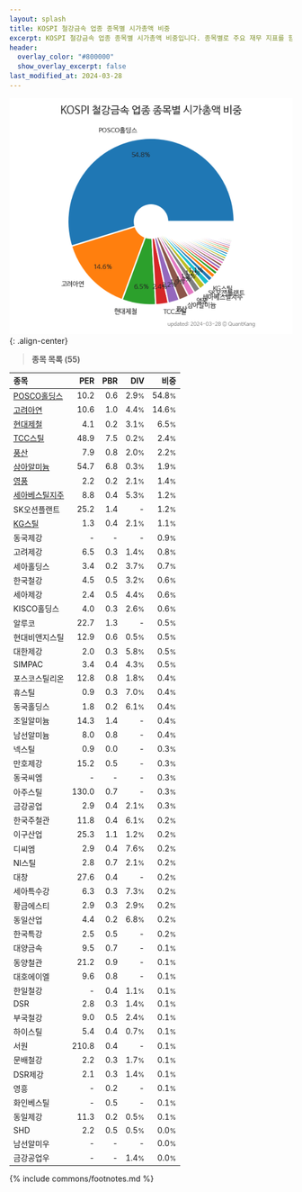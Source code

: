 ```yaml
---
layout: splash
title: KOSPI 철강금속 업종 종목별 시가총액 비중
excerpt: KOSPI 철강금속 업종 종목별 시가총액 비중입니다. 종목별로 주요 재무 지표를 함께 표시합니다.
header:
  overlay_color: "#800000"
  show_overlay_excerpt: false
last_modified_at: 2024-03-28
---
```



![KOSPI 철강금속 업종 종목별 시가총액 비중](/stats/sector/images/kospi_업종_철강금속_종목.png){: .align-center}


> **종목 목록 (55)**<a id="list"></a>

| **종목** | **PER** | **PBR** | **DIV** | **비중** |
| :------- | ------: | ------: | ------: | -------: |
| [POSCO홀딩스](/005490/) | 10.2 | 0.6 | 2.9<small>%</small> | 54.8<small>%</small> |
| [고려아연](/010130/) | 10.6 | 1.0 | 4.4<small>%</small> | 14.6<small>%</small> |
| [현대제철](/004020/) | 4.1 | 0.2 | 3.1<small>%</small> | 6.5<small>%</small> |
| [TCC스틸](/002710/) | 48.9 | 7.5 | 0.2<small>%</small> | 2.4<small>%</small> |
| [풍산](/103140/) | 7.9 | 0.8 | 2.0<small>%</small> | 2.2<small>%</small> |
| [삼아알미늄](/006110/) | 54.7 | 6.8 | 0.3<small>%</small> | 1.9<small>%</small> |
| [영풍](/000670/) | 2.2 | 0.2 | 2.1<small>%</small> | 1.4<small>%</small> |
| [세아베스틸지주](/001430/) | 8.8 | 0.4 | 5.3<small>%</small> | 1.2<small>%</small> |
| SK오션플랜트 | 25.2 | 1.4 | - | 1.2<small>%</small> |
| [KG스틸](/016380/) | 1.3 | 0.4 | 2.1<small>%</small> | 1.1<small>%</small> |
| 동국제강 | - | - | - | 0.9<small>%</small> |
| 고려제강 | 6.5 | 0.3 | 1.4<small>%</small> | 0.8<small>%</small> |
| 세아홀딩스 | 3.4 | 0.2 | 3.7<small>%</small> | 0.7<small>%</small> |
| 한국철강 | 4.5 | 0.5 | 3.2<small>%</small> | 0.6<small>%</small> |
| 세아제강 | 2.4 | 0.5 | 4.4<small>%</small> | 0.6<small>%</small> |
| KISCO홀딩스 | 4.0 | 0.3 | 2.6<small>%</small> | 0.6<small>%</small> |
| 알루코 | 22.7 | 1.3 | - | 0.5<small>%</small> |
| 현대비앤지스틸 | 12.9 | 0.6 | 0.5<small>%</small> | 0.5<small>%</small> |
| 대한제강 | 2.0 | 0.3 | 5.8<small>%</small> | 0.5<small>%</small> |
| SIMPAC | 3.4 | 0.4 | 4.3<small>%</small> | 0.5<small>%</small> |
| 포스코스틸리온 | 12.8 | 0.8 | 1.8<small>%</small> | 0.4<small>%</small> |
| 휴스틸 | 0.9 | 0.3 | 7.0<small>%</small> | 0.4<small>%</small> |
| 동국홀딩스 | 1.8 | 0.2 | 6.1<small>%</small> | 0.4<small>%</small> |
| 조일알미늄 | 14.3 | 1.4 | - | 0.4<small>%</small> |
| 남선알미늄 | 8.0 | 0.8 | - | 0.4<small>%</small> |
| 넥스틸 | 0.9 | 0.0 | - | 0.3<small>%</small> |
| 만호제강 | 15.2 | 0.5 | - | 0.3<small>%</small> |
| 동국씨엠 | - | - | - | 0.3<small>%</small> |
| 아주스틸 | 130.0 | 0.7 | - | 0.3<small>%</small> |
| 금강공업 | 2.9 | 0.4 | 2.1<small>%</small> | 0.3<small>%</small> |
| 한국주철관 | 11.8 | 0.4 | 6.1<small>%</small> | 0.2<small>%</small> |
| 이구산업 | 25.3 | 1.1 | 1.2<small>%</small> | 0.2<small>%</small> |
| 디씨엠 | 2.9 | 0.4 | 7.6<small>%</small> | 0.2<small>%</small> |
| NI스틸 | 2.8 | 0.7 | 2.1<small>%</small> | 0.2<small>%</small> |
| 대창 | 27.6 | 0.4 | - | 0.2<small>%</small> |
| 세아특수강 | 6.3 | 0.3 | 7.3<small>%</small> | 0.2<small>%</small> |
| 황금에스티 | 2.9 | 0.3 | 2.9<small>%</small> | 0.2<small>%</small> |
| 동일산업 | 4.4 | 0.2 | 6.8<small>%</small> | 0.2<small>%</small> |
| 한국특강 | 2.5 | 0.5 | - | 0.2<small>%</small> |
| 대양금속 | 9.5 | 0.7 | - | 0.1<small>%</small> |
| 동양철관 | 21.2 | 0.9 | - | 0.1<small>%</small> |
| 대호에이엘 | 9.6 | 0.8 | - | 0.1<small>%</small> |
| 한일철강 | - | 0.4 | 1.1<small>%</small> | 0.1<small>%</small> |
| DSR | 2.8 | 0.3 | 1.4<small>%</small> | 0.1<small>%</small> |
| 부국철강 | 9.0 | 0.5 | 2.4<small>%</small> | 0.1<small>%</small> |
| 하이스틸 | 5.4 | 0.4 | 0.7<small>%</small> | 0.1<small>%</small> |
| 서원 | 210.8 | 0.4 | - | 0.1<small>%</small> |
| 문배철강 | 2.2 | 0.3 | 1.7<small>%</small> | 0.1<small>%</small> |
| DSR제강 | 2.1 | 0.3 | 1.4<small>%</small> | 0.1<small>%</small> |
| 영흥 | - | 0.2 | - | 0.1<small>%</small> |
| 화인베스틸 | - | 0.5 | - | 0.1<small>%</small> |
| 동일제강 | 11.3 | 0.2 | 0.5<small>%</small> | 0.1<small>%</small> |
| SHD | 2.2 | 0.5 | 0.5<small>%</small> | 0.0<small>%</small> |
| 남선알미우 | - | - | - | 0.0<small>%</small> |
| 금강공업우 | - | - | 1.4<small>%</small> | 0.0<small>%</small> |

{% include commons/footnotes.md %}